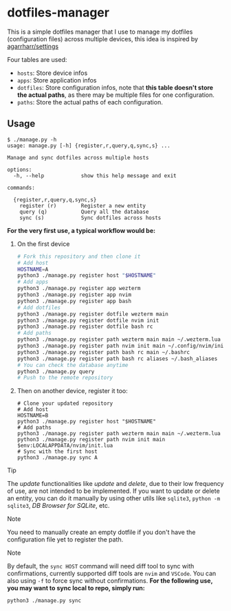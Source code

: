 # dotfiles-manager

This is a simple dotfiles manager that I use to manage my dotfiles (configuration files) across multiple devices,
this idea is inspired by [agarrharr/settings](https://github.com/agarrharr/settings)

Four tables are used:

- `hosts`: Store device infos
- `apps`: Store application infos
- `dotfiles`: Store configuration infos, note that **this table doesn't store the actual paths**, as there may be multiple files for one configuration.
- `paths`: Store the actual paths of each configuration.

## Usage

```plain
$ ./manage.py -h
usage: manage.py [-h] {register,r,query,q,sync,s} ...

Manage and sync dotfiles across multiple hosts

options:
  -h, --help            show this help message and exit

commands:

  {register,r,query,q,sync,s}
    register (r)        Register a new entity
    query (q)           Query all the database
    sync (s)            Sync dotfiles across hosts
```

**For the very first use, a typical workflow would be:**

1. On the first device

    ```bash
    # Fork this repository and then clone it
    # Add host
    HOSTNAME=A
    python3 ./manage.py register host "$HOSTNAME"
    # Add apps
    python3 ./manage.py register app wezterm
    python3 ./manage.py register app nvim
    python3 ./manage.py register app bash
    # Add dotfiles
    python3 ./manage.py register dotfile wezterm main
    python3 ./manage.py register dotfile nvim init
    python3 ./manage.py register dotfile bash rc
    # Add paths
    python3 ./manage.py register path wezterm main main ~/.wezterm.lua
    python3 ./manage.py register path nvim init main ~/.config/nvim/init.lua
    python3 ./manage.py register path bash rc main ~/.bashrc
    python3 ./manage.py register path bash rc aliases ~/.bash_aliases
    # You can check the database anytime
    python3 ./manage.py query
    # Push to the remote repository
    ```

1. Then on another device, register it too:

    ```pwsh
    # Clone your updated repository
    # Add host
    HOSTNAME=B
    python3 ./manage.py register host "$HOSTNAME"
    # Add paths
    python3 ./manage.py register path wezterm main main ~/.wezterm.lua
    python3 ./manage.py register path nvim init main $env:LOCALAPPDATA/nvim/init.lua
    # Sync with the first host
    python3 ./manage.py sync A
    ```
    
> [!TIP]
> The *update* functionalities like *update* and *delete*, due to their low
> frequency of use, are not intended to be implemented.
> If you want to update or delete an entity, you can do it manually by using
> other utils like `sqlite3`, `python -m sqlite3`, *DB Browser for SQLite*, etc.

> [!NOTE]
> You need to manually create an empty dotfile if you don't have the
> configuration file yet to register the path.

> [!NOTE]
> By default, the `sync HOST` command will need diff tool to sync with
> confirmations, currently supported diff tools are `nvim` and `VSCode`.
> You can also using `-f` to force sync without confirmations.
**For the following use, you may want to sync local to repo, simply run:**

```bash
python3 ./manage.py sync
```
